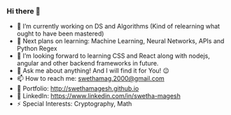 ### Hi there 👋

<!--
**SwethaMagesh/SwethaMagesh** is a ✨ _special_ ✨ repository because its `README.md` (this file) appears on your GitHub profile.

Here are some ideas to get you started:


😄 Pronouns: ...
- 👯 I’m looking to collaborate on ...
-->

- 🔭 I’m currently working on DS and Algorithms (Kind of relearning what ought to have been mastered) 
- 🌱 Next plans on learning: Machine Learning, Neural Networks, APIs and Python Regex
- 🤔 I’m looking forward to learning CSS and React along with nodejs, angular and other backend frameworks in future.
- 💬 Ask me about anything! And I will find it for You! 😉
- 📫 How to reach me: swethamag.2000@gmail.com
- 🔗 Portfolio: http://swethamagesh.github.io 
- 👩 LinkedIn: https://www.linkedin.com/in/swetha-magesh
- ⚡ Special Interests: Cryptography, Math
